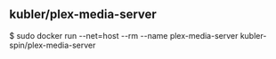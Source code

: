 ## kubler/plex-media-server

$ sudo docker run --net=host --rm --name plex-media-server kubler-spin/plex-media-server
